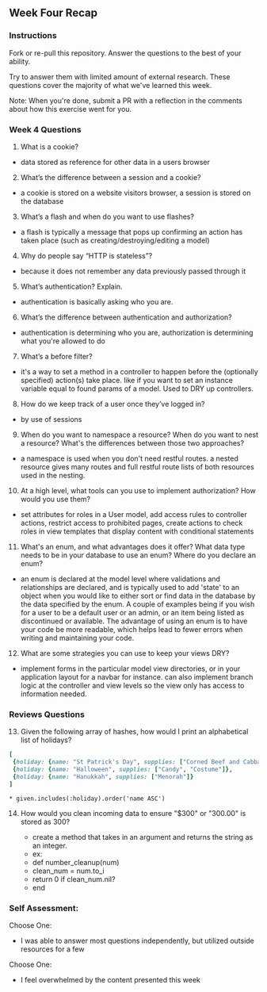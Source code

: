 ## Week Four Recap

### Instructions

Fork or re-pull this repository. Answer the questions to the best of your ability.

Try to answer them with limited amount of external research. These questions cover the majority of what we've learned this week.

Note: When you're done, submit a PR with a reflection in the comments about how this exercise went for you.

### Week 4 Questions

1.  What is a cookie?

* data stored as reference for other data in a users browser

2.  What’s the difference between a session and a cookie?

* a cookie is stored on a website visitors browser, a session is stored on the database

3.  What’s a flash and when do you want to use flashes?

* a flash is typically a message that pops up confirming an action has taken place (such as creating/destroying/editing a model)

4.  Why do people say “HTTP is stateless”?

* because it does not remember any data previously passed through it

5.  What’s authentication? Explain.

* authentication is basically asking who you are.

6.  What’s the difference between authentication and authorization?

* authentication is determining who you are, authorization is determining what you're allowed to do

7.  What’s a before filter?

* it's a way to set a method in a controller to happen before the (optionally specified) action(s) take place. like if you want to set an instance variable equal to found params of a model. Used to DRY up controllers.

8.  How do we keep track of a user once they’ve logged in?

* by use of sessions

9.  When do you want to namespace a resource? When do you want to nest a resource? What's the differences between those two approaches?

* a namespace is used when you don't need restful routes. a nested resource gives many routes and full restful route lists of both resources used in the nesting.

10. At a high level, what tools can you use to implement authorization? How would you use them?

* set attributes for roles in a User model, add access rules to controller actions, restrict access to prohibited pages, create actions to check roles in view templates that display content with conditional statements

11. What's an enum, and what advantages does it offer? What data type needs to be in your database to use an enum? Where do you declare an enum?

* an enum is declared at the model level where validations and relationships are declared, and is typically used to add 'state' to an object when you would like to either sort or find data in the database by the data specified by the enum. A couple of examples being if you wish for a user to be a default user or an admin, or an item being listed as discontinued or available. The advantage of using an enum is to have your code be more readable, which helps lead to fewer errors when writing and maintaining your code.

12. What are some strategies you can use to keep your views DRY?

* implement forms in the particular model view directories, or in your application layout for a navbar for instance. can also implement branch logic at the controller and view levels so the view only has access to information needed.

### Reviews Questions

13. Given the following array of hashes, how would I print an alphabetical list of holidays?

```ruby
[
 {holiday: {name: "St Patrick's Day", supplies: ["Corned Beef and Cabbage"]},
 {holiday: {name: "Halloween", supplies: ["Candy", "Costume"]},
 {holiday: {name: "Hanukkah", supplies: ["Menorah"]}
]
```

    * given.includes(:holiday).order('name ASC')

14. How would you clean incoming data to ensure "$300" or "300.00" is stored as 300?

    * create a method that takes in an argument and returns the string as an integer.
    * ex:
    * def number_cleanup(num)
    * clean_num = num.to_i
    * return 0 if clean_num.nil?
    * end

### Self Assessment:

Choose One:

* I was able to answer most questions independently, but utilized outside resources for a few

Choose One:

* I feel overwhelmed by the content presented this week
